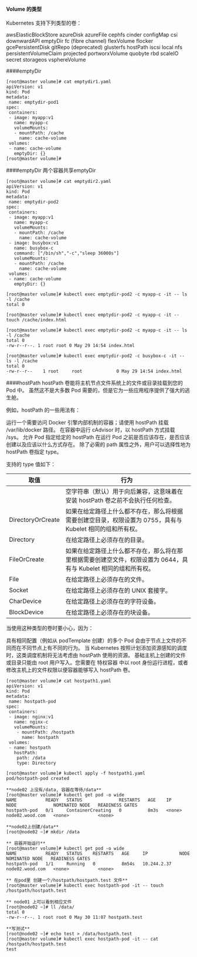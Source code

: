####  Volume 的类型
Kubernetes 支持下列类型的卷：

awsElasticBlockStore
azureDisk
azureFile
cephfs
cinder
configMap
csi
downwardAPI
emptyDir
fc (fibre channel)
flexVolume
flocker
gcePersistentDisk
gitRepo (deprecated)
glusterfs
hostPath
iscsi
local
nfs
persistentVolumeClaim
projected
portworxVolume
quobyte
rbd
scaleIO
secret
storageos
vsphereVolume

####emptyDir
```
[root@master volume]# cat emptydir1.yaml
apiVersion: v1
kind: Pod
metadata:
 name: emptydir-pod1
spec:
 containers:
 - image: myapp:v1
   name: myapp-c
   volumeMounts:
   - mountPath: /cache
     name: cache-volume
 volumes:
 - name: cache-volume
   emptyDir: {}
[root@master volume]#

```
####emptyDir 两个容器共享emptyDir
```
[root@master volume]# cat emptydir2.yaml
apiVersion: v1
kind: Pod
metadata:
 name: emptydir-pod2
spec:
 containers:
 - image: myapp:v1
   name: myapp-c
   volumeMounts:
   - mountPath: /cache
     name: cache-volume
 - image: busybox:v1
   name: busybox-c
   command: ["/bin/sh","-c","sleep 36000s"]
   volumeMounts:
   - mountPath: /cache
     name: cache-volume
 volumes:
 - name: cache-volume
   emptyDir: {}

[root@master volume]# kubectl exec emptydir-pod2 -c myapp-c -it -- ls -l /cache
total 0

[root@master volume]# kubectl exec emptydir-pod2 -c myapp-c -it -- touch /cache/index.html

[root@master volume]# kubectl exec emptydir-pod2 -c myapp-c -it -- ls -l /cache
total 0
-rw-r--r--. 1 root root 0 May 29 14:54 index.html

[root@master volume]# kubectl exec emptydir-pod2 -c busybox-c -it -- ls -l /cache
total 0
-rw-r--r--    1 root     root             0 May 29 14:54 index.html

```
####hostPath
hostPath 卷能将主机节点文件系统上的文件或目录挂载到您的 Pod 中。 虽然这不是大多数 Pod 需要的，但是它为一些应用程序提供了强大的逃生舱。

例如，hostPath 的一些用法有：

运行一个需要访问 Docker 引擎内部机制的容器；请使用 hostPath 挂载 /var/lib/docker 路径。
在容器中运行 cAdvisor 时，以 hostPath 方式挂载 /sys。
允许 Pod 指定给定的 hostPath 在运行 Pod 之前是否应该存在，是否应该创建以及应该以什么方式存在。
除了必需的 path 属性之外，用户可以选择性地为 hostPath 卷指定 type。

支持的 type 值如下：

|取值	|行为|
|-|-|
||空字符串（默认）用于向后兼容，这意味着在安装 hostPath 卷之前不会执行任何检查。|
|DirectoryOrCreate|	如果在给定路径上什么都不存在，那么将根据需要创建空目录，权限设置为 0755，具有与 Kubelet 相同的组和所有权。|
|Directory|	在给定路径上必须存在的目录。|
|FileOrCreate|	如果在给定路径上什么都不存在，那么将在那里根据需要创建空文件，权限设置为 0644，具有与 Kubelet 相同的组和所有权。|
|File|	在给定路径上必须存在的文件。|
|Socket|	在给定路径上必须存在的 UNIX 套接字。|
|CharDevice|	在给定路径上必须存在的字符设备。|
|BlockDevice|	在给定路径上必须存在的块设备。|
当使用这种类型的卷时要小心，因为：

具有相同配置（例如从 podTemplate 创建）的多个 Pod 会由于节点上文件的不同而在不同节点上有不同的行为。
当 Kubernetes 按照计划添加资源感知的调度时，这类调度机制将无法考虑由 hostPath 使用的资源。
基础主机上创建的文件或目录只能由 root 用户写入。您需要在 特权容器 中以 root 身份运行进程，或者修改主机上的文件权限以便容器能够写入 hostPath 卷。

```
[root@master volume]# cat hostpath1.yaml
apiVersion: v1
kind: Pod
metadata:
 name: hostpath-pod
spec:
 containers:
 - image: nginx:v1
   name: nginx-c
   volumeMounts:
    - mountPath: /hostpath
      name: hostpath
 volumes:
 - name: hostpath
   hostPath:
    path: /data
    type: Directory

[root@master volume]# kubectl apply -f hostpath1.yaml
pod/hostpath-pod created

**node02 上没有/data, 容器在等待/data**
[root@master volume]# kubectl get pod -o wide
NAME           READY   STATUS              RESTARTS   AGE    IP       NODE              NOMINATED NODE   READINESS GATES
hostpath-pod   0/1     ContainerCreating   0          8m3s   <none>   node02.wood.com   <none>           <none>

**node02上创建/data**
[root@node02 ~]# mkdir /data

** 容器开始运行**
[root@master volume]# kubectl get pod -o wide
NAME           READY   STATUS    RESTARTS   AGE     IP            NODE              NOMINATED NODE   READINESS GATES
hostpath-pod   1/1     Running   0          8m54s   10.244.2.37   node02.wood.com   <none>           <none>

** 在pod里 创建一个/hostpath/hostpath.test 文件**
[root@master volume]# kubectl exec hostpath-pod -it -- touch /hostpath/hostpath.test

** node01 上可以看到相应文件
[root@node02 ~]# ll /data/
total 0
-rw-r--r--. 1 root root 0 May 30 11:07 hostpath.test

**写测试**
[root@node02 ~]# echo test > /data/hostpath.test
[root@master volume]# kubectl exec hostpath-pod -it -- cat /hostpath/hostpath.test
test

```